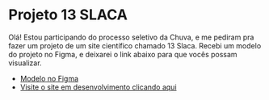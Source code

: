 # Projeto 13 SLACA

Olá! Estou participando do processo seletivo da Chuva, e me pediram pra fazer um projeto de um site científico chamado 13 Slaca. 
Recebi um modelo do projeto no Figma, e deixarei o link abaixo para que vocês possam visualizar.

- [Modelo no Figma](https://www.figma.com/file/0D27YdXU8ibf0AhsBC2OEm/Chuva---Exerc%C3%ADcio-Frontend?node-id=0%3A1)
- [Visite o site em desenvolvimento clicando aqui](guilhermescr.github.io/galoa-13slaca/)
